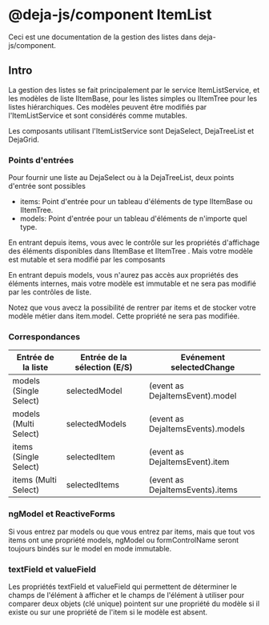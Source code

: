 # @deja-js/component   ItemList
Ceci est une documentation de la gestion des listes dans deja-js/component.

## Intro
La gestion des listes se fait principalement par le service ItemListService, et les modèles de liste IItemBase, pour les listes simples ou IItemTree pour les listes hiérarchiques. Ces modèles peuvent être modifiés par l'ItemListService et sont considérés comme mutables.

Les composants utilisant l'ItemListService sont DejaSelect, DejaTreeList et DejaGrid.

### Points d'entrées
Pour fournir une liste au DejaSelect ou à la DejaTreeList, deux points d'entrée sont possibles

 - items: Point d'entrée pour un tableau d'éléments de type IItemBase ou
   IItemTree.  
 - models: Point d'entrée pour un tableau d'éléments de
   n'importe quel type.

En entrant depuis items, vous avec le contrôle sur les propriétés d'affichage des éléments disponibles dans IItemBase et IItemTree . Mais votre modèle est mutable et sera modifié par les composants

En entrant depuis models, vous n'aurez pas accès aux propriétés des éléments internes, mais votre modèle est immutable et ne sera pas modifié par les contrôles de liste.

Notez que vous avecz la possibilité de rentrer par items et de stocker votre modèle métier dans item.model. Cette propriété ne sera pas modifiée.

### Correspondances
| Entrée de la liste    | Entrée de la sélection (E/S) | Evénement selectedChange          | 
|-----------------------|-----------------|-----------------------------------|
| models (Single Select)| selectedModel   | (event as DejaItemsEvent).model   |                                
| models (Multi Select) | selectedModels  | (event as DejaItemsEvents).models |                                
| items (Single Select) | selectedItem    | (event as DejaItemsEvent).item    |                                
| items (Multi Select)  | selectedItems   | (event as DejaItemsEvents).items  |                                

### ngModel et ReactiveForms
Si vous entrez par models ou que vous entrez par items, mais que tout vos items ont une propriété models, ngModel ou formControlName seront toujours bindés sur le model en mode immutable.

### textField et valueField
Les propriétés textField et valueField qui permettent de déterminer le champs de l'élément à afficher et le champs de l'élément à utiliser pour comparer deux objets (clé unique) pointent sur une propriété du modèle si il existe ou sur une propriété de l'item si le modèle est absent.
